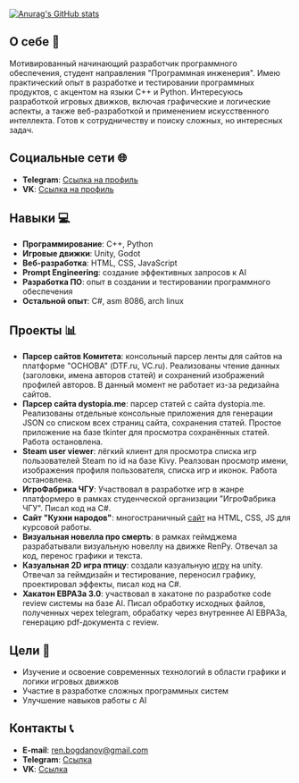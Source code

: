 [![Anurag's GitHub stats](https://github-readme-stats.vercel.app/api?username=RenatBogdanov&theme=gruvbox)](https://github.com/RenatBogdanov/github-readme-stats)

## О себе 👤
Мотивированный начинающий разработчик программного обеспечения, студент направления "Программная инженерия". Имею практический опыт в разработке и тестировании программных продуктов, с акцентом на языки C++ и Python.
Интересуюсь разработкой игровых движков, включая графические и логические аспекты, а также веб-разработкой и применением искусственного интеллекта. Готов к сотрудничеству и поиску сложных, но интересных задач.

## Социальные сети 🌐
- **Telegram**: [Ссылка на профиль](https://t.me/R_Bog)
- **VK**: [Ссылка на профиль](https://vk.com/bogdanov_renat)

## Навыки 💻
- **Программирование**: C++, Python
- **Игровые движки**: Unity, Godot
- **Веб-разработка**: HTML, CSS, JavaScript
- **Prompt Engineering**: создание эффективных запросов к AI
- **Разработка ПО**: опыт в создании и тестировании программного обеспечения
- **Остальной опыт**: C#, asm 8086, arch linux

## Проекты 📊
- **Парсер сайтов Комитета**: консольный парсер ленты для сайтов на платформе "ОСНОВА" (DTF.ru, VC.ru). Реализованы чтение данных (заголовки, имена авторов статей) и сохранений изображений профилей авторов. В данный момент не работает из-за редизайна сайтов.
- **Парсер сайта dystopia.me**: парсер статей с сайта dystopia.me. Реализованы отдельные консольные приложения для генерации JSON со списком всех страниц сайта, сохранения статей. Простое приложение на базе tkinter для просмотра сохранённых статей. Работа остановлена.
- **Steam user viewer**: лёгкий клиент для просмотра списка игр пользователей Steam по id на базе Kivy. Реалзован просмотр имени, изображения профиля пользователя, списка игр и иконок. Работа остановлена.
- **ИгроФабрика ЧГУ**: Участвовал в разработке игр в жанре платформеро в рамках студенческой организации "ИгроФабрика ЧГУ". Писал код на C#.
- **Сайт "Кухни народов"**: многостраничный [сайт](https://world-food-renat.netlify.app/) на HTML, CSS, JS для курсовой работы. 
- **Визуальная новелла про смерть**: в рамках геймджема разрабатывали визуальную новеллу на движке RenPy. Отвечал за код, перенос графики и текста.
- **Казуальная 2D игра птицу**: создали казуальную [игру](https://github.com/DazDis/GameFabricHachathon) на unity. Отвечал за геймдизайн и тестирование, переносил графику, проектировал эффекты, писал код на C#.
- **Хакатон ЕВРАЗа 3.0**: участвовал в хакатоне по разработке code review системы на базе AI. Писал обработку исходных файлов, полученных черех telegram, обрабатку через внутреннее AI ЕВРАЗа, генерацию pdf-документа с review.

## Цели 🎯
- Изучение и освоение современных технологий в области графики и логики игровых движков
- Участие в разработке сложных программных систем
- Улучшение навыков работы с AI

## Контакты 📞
- **E-mail**: ren.bogdanov@gmail.com
- **Telegram**: [Ссылка](https://t.me/R_Bog)
- **VK**: [Ссылка](https://vk.com/bogdanov_renat)
